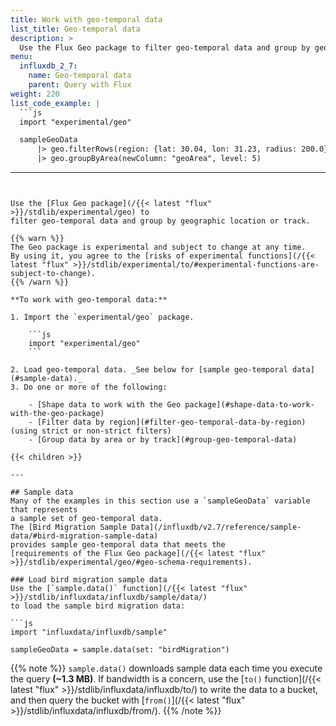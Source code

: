 ```yaml
---
title: Work with geo-temporal data
list_title: Geo-temporal data
description: >
  Use the Flux Geo package to filter geo-temporal data and group by geographic location or track.
menu:
  influxdb_2_7:
    name: Geo-temporal data
    parent: Query with Flux
weight: 220
list_code_example: |
  ```js
  import "experimental/geo"

  sampleGeoData
      |> geo.filterRows(region: {lat: 30.04, lon: 31.23, radius: 200.0})
      |> geo.groupByArea(newColumn: "geoArea", level: 5)
  ```
---
```


Use the [Flux Geo package](/{{< latest "flux" >}}/stdlib/experimental/geo) to
filter geo-temporal data and group by geographic location or track.

{{% warn %}}
The Geo package is experimental and subject to change at any time.
By using it, you agree to the [risks of experimental functions](/{{< latest "flux" >}}/stdlib/experimental/to/#experimental-functions-are-subject-to-change).
{{% /warn %}}

**To work with geo-temporal data:**

1. Import the `experimental/geo` package.

    ```js
    import "experimental/geo"
    ```

2. Load geo-temporal data. _See below for [sample geo-temporal data](#sample-data)._
3. Do one or more of the following:

    - [Shape data to work with the Geo package](#shape-data-to-work-with-the-geo-package)
    - [Filter data by region](#filter-geo-temporal-data-by-region) (using strict or non-strict filters)
    - [Group data by area or by track](#group-geo-temporal-data)

{{< children >}}

---

## Sample data
Many of the examples in this section use a `sampleGeoData` variable that represents
a sample set of geo-temporal data.
The [Bird Migration Sample Data](/influxdb/v2.7/reference/sample-data/#bird-migration-sample-data)
provides sample geo-temporal data that meets the
[requirements of the Flux Geo package](/{{< latest "flux" >}}/stdlib/experimental/geo/#geo-schema-requirements).

### Load bird migration sample data
Use the [`sample.data()` function](/{{< latest "flux" >}}/stdlib/influxdata/influxdb/sample/data/)
to load the sample bird migration data:

```js
import "influxdata/influxdb/sample"

sampleGeoData = sample.data(set: "birdMigration")
```

{{% note %}}
`sample.data()` downloads sample data each time you execute the query **(~1.3 MB)**.
If bandwidth is a concern, use the [`to()` function](/{{< latest "flux" >}}/stdlib/influxdata/influxdb/to/)
to write the data to a bucket, and then query the bucket with [`from()`](/{{< latest "flux" >}}/stdlib/influxdata/influxdb/from/).
{{% /note %}}
